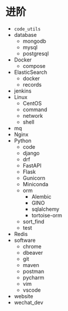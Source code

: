 # 进阶

- `code_utils`
- database
  - mongodb
  - mysql
  - postgresql
- Docker
  - compose
- ElasticSearch
  - docker
  - records
- jenkins
- Linux
  - CentOS
  - command
  - network
  - shell
- mq
- Nginx
- Python
  - code
  - django
  - drf
  - FastAPI
  - Flask
  - Gunicorn
  - Miniconda
  - orm
    - Alembic
    - GINO
    - sqlalchemy
    - tortoise-orm
  - sort_find
  - test
- Redis
- software
  - chrome
  - dbeaver
  - git
  - maven
  - postman
  - pycharm
  - vim
  - vscode
- website
- wechat_dev
